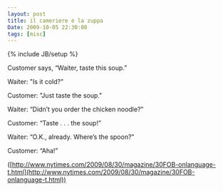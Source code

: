 ```yaml
---
layout: post
title: il cameriere e la zuppa
Date: 2009-10-05 22:30:00
tags: [misc]
---
```

{% include JB/setup %} 

Customer says, “Waiter, taste this soup.” 
  
Waiter: "Is it cold?" 
  
Customer: "Just taste the soup." 
  
Waiter: “Didn’t you order the chicken noodle?”  
  
Customer: “Taste . . . the soup!”  
  
Waiter: “O.K., already. Where’s the spoon?”  
  
Customer: “Aha!”  
  
([http://www.nytimes.com/2009/08/30/magazine/30FOB-onlanguage-t.html](http://www.nytimes.com/2009/08/30/magazine/30FOB-onlanguage-t.html)) 
